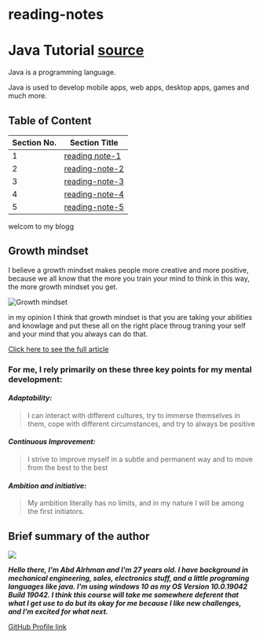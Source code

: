 # reading-notes

# Java Tutorial [source](https://www.w3schools.com/java/default.asp)

Java is a programming language.

Java is used to develop mobile apps, web apps, desktop apps, games and much more.

## Table of Content 

| Section No. | Section Title |
| ------------ | ------------- |
| 1 | [reading note-1](reading-note-1) |
| 2 | [reading-note-2](reading-note-2) |
| 3 | [reading-note-3](reading-note-3) |
| 4 | [reading-note-4](reading-note-4) |
| 5 | [reading-note-5](reading-note-5) |


welcom to my blogg

## **Growth mindset**

I believe a growth mindset makes people more creative and more positive, because we all know that the more you train your mind to think in this way, the more growth mindset you get.

![Growth mindset](https://res.cloudinary.com/wagon/image/upload/c_fill,h_220,w_375/v1589183996/v89ei9na8crh2pormtdg.jpg)

in my opinion I think that growth mindset is that you are taking your abilities and knowlage and put these all on the right place throug traning your self and your mind that you always can do that.

[Click here to see the full article](https://www.atlassian.com/blog/inside-atlassian/growth-mindset)

### **For me, I rely primarily on these three key points for my mental development:**

#### *Adaptability:*
>I can interact with different cultures, try to immerse themselves in them, cope with different circumstances, and try to always be positive

#### *Continuous Improvement:* 
>I strive to improve myself in a subtle and permanent way and to move from the best to the best

#### *Ambition and initiative:* 
>My ambition literally has no limits, and in my nature I will be among the first initiators.



## Brief summary of the author
![](https://scontent.famm10-1.fna.fbcdn.net/v/t1.6435-9/92023886_1118191688536045_282841828577771520_n.jpg?_nc_cat=103&ccb=1-3&_nc_sid=174925&_nc_ohc=EBmufr9HcekAX-ZpPCn&_nc_ht=scontent.famm10-1.fna&oh=ca5f6046ceeee8046f430b36ce449793&oe=60886EAD)

***Hello there, I'm Abd Alrhman and I'm 27 years old.
I have background in mechanical engineering, sales, electronics stuff, and a little programing languages like java. 
I'm using windows 10 as my OS  Version 10.0.19042 Build 19042.
I think this course will take me somewhere deferent that what I get use to do but its okay for me because I like new challenges, and I'm excited for what next.***



[GitHub Profile link](https://github.com/AbdalrhmanBanyissa)